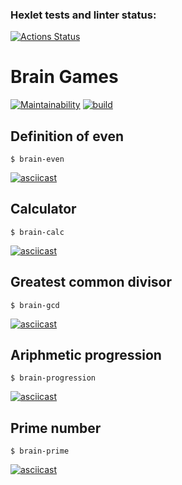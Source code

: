 ### Hexlet tests and linter status:

[![Actions Status](https://github.com/ArchiVDK/frontend-project-lvl1/workflows/hexlet-check/badge.svg)](https://github.com/ArchiVDK/frontend-project-lvl1/actions)

# Brain Games

[![Maintainability](https://api.codeclimate.com/v1/badges/d34597cb985969fabace/maintainability)](https://codeclimate.com/github/ArchiVDK/frontend-project-lvl1/maintainability)
[![build](https://github.com/ArchiVDK/frontend-project-lvl1/workflows/Node.js%20CI/badge.svg)](https://github.com/ArchiVDK/frontend-project-lvl1/actions)

## Definition of even

```
$ brain-even
```

[![asciicast](https://asciinema.org/a/YSMlvEvcD15uYzFsrhj7heRss.svg)](https://asciinema.org/a/YSMlvEvcD15uYzFsrhj7heRss)

## Calculator

```
$ brain-calc
```

[![asciicast](https://asciinema.org/a/HRDtJidNBl0NErSsMvpS30FRF.svg)](https://asciinema.org/a/HRDtJidNBl0NErSsMvpS30FRF)

## Greatest common divisor

```
$ brain-gcd
```

[![asciicast](https://asciinema.org/a/yPo7Asv1QNADb2mDXk4bqkbMg.svg)](https://asciinema.org/a/yPo7Asv1QNADb2mDXk4bqkbMg)

## Ariphmetic progression

```
$ brain-progression
```

[![asciicast](https://asciinema.org/a/G1ZlfA1Q3elD8nA6gkqDOgieT.svg)](https://asciinema.org/a/G1ZlfA1Q3elD8nA6gkqDOgieT)

## Prime number

```
$ brain-prime
```

[![asciicast](https://asciinema.org/a/aieljCqtDoilCOhINmtCU8Va1.svg)](https://asciinema.org/a/aieljCqtDoilCOhINmtCU8Va1)
